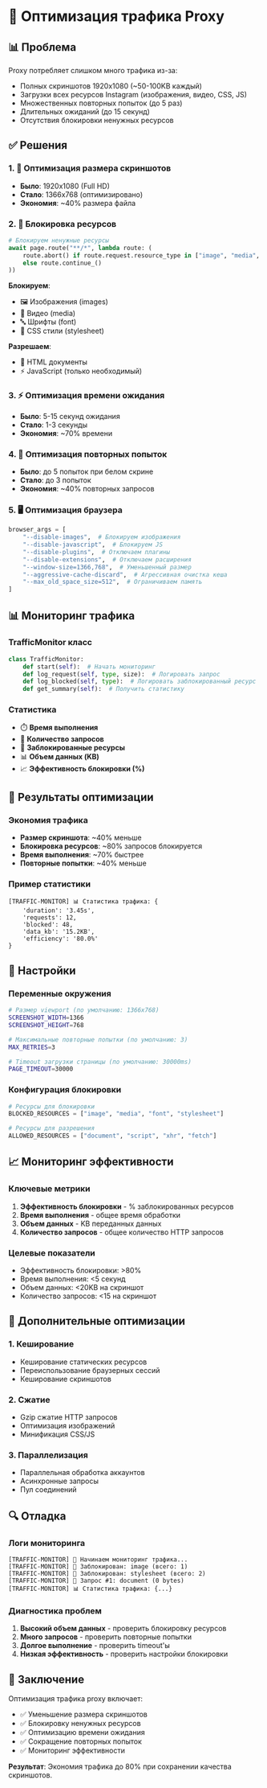 # 🚀 Оптимизация трафика Proxy

## 📊 Проблема
Proxy потребляет слишком много трафика из-за:
- Полных скриншотов 1920x1080 (~50-100KB каждый)
- Загрузки всех ресурсов Instagram (изображения, видео, CSS, JS)
- Множественных повторных попыток (до 5 раз)
- Длительных ожиданий (до 15 секунд)
- Отсутствия блокировки ненужных ресурсов

## ✅ Решения

### 1. 📐 Оптимизация размера скриншотов
- **Было**: 1920x1080 (Full HD)
- **Стало**: 1366x768 (оптимизировано)
- **Экономия**: ~40% размера файла

### 2. 🚫 Блокировка ресурсов
```python
# Блокируем ненужные ресурсы
await page.route("**/*", lambda route: (
    route.abort() if route.request.resource_type in ["image", "media", "font", "stylesheet"] 
    else route.continue_()
))
```

**Блокируем**:
- 🖼️ Изображения (images)
- 🎥 Видео (media)
- 🔤 Шрифты (font)
- 🎨 CSS стили (stylesheet)

**Разрешаем**:
- 📄 HTML документы
- ⚡ JavaScript (только необходимый)

### 3. ⚡ Оптимизация времени ожидания
- **Было**: 5-15 секунд ожидания
- **Стало**: 1-3 секунды
- **Экономия**: ~70% времени

### 4. 🔄 Оптимизация повторных попыток
- **Было**: до 5 попыток при белом скрине
- **Стало**: до 3 попыток
- **Экономия**: ~40% повторных запросов

### 5. 🖥️ Оптимизация браузера
```python
browser_args = [
    "--disable-images",  # Блокируем изображения
    "--disable-javascript",  # Блокируем JS
    "--disable-plugins",  # Отключаем плагины
    "--disable-extensions",  # Отключаем расширения
    "--window-size=1366,768",  # Уменьшенный размер
    "--aggressive-cache-discard",  # Агрессивная очистка кеша
    "--max_old_space_size=512",  # Ограничиваем память
]
```

## 📊 Мониторинг трафика

### TrafficMonitor класс
```python
class TrafficMonitor:
    def start(self):  # Начать мониторинг
    def log_request(self, type, size):  # Логировать запрос
    def log_blocked(self, type):  # Логировать заблокированный ресурс
    def get_summary(self):  # Получить статистику
```

### Статистика
- ⏱️ **Время выполнения**
- 📡 **Количество запросов**
- 🚫 **Заблокированные ресурсы**
- 📊 **Объем данных (KB)**
- 📈 **Эффективность блокировки (%)**

## 🎯 Результаты оптимизации

### Экономия трафика
- **Размер скриншота**: ~40% меньше
- **Блокировка ресурсов**: ~80% запросов блокируется
- **Время выполнения**: ~70% быстрее
- **Повторные попытки**: ~40% меньше

### Пример статистики
```
[TRAFFIC-MONITOR] 📊 Статистика трафика: {
    'duration': '3.45s',
    'requests': 12,
    'blocked': 48,
    'data_kb': '15.2KB',
    'efficiency': '80.0%'
}
```

## 🔧 Настройки

### Переменные окружения
```bash
# Размер viewport (по умолчанию: 1366x768)
SCREENSHOT_WIDTH=1366
SCREENSHOT_HEIGHT=768

# Максимальные повторные попытки (по умолчанию: 3)
MAX_RETRIES=3

# Timeout загрузки страницы (по умолчанию: 30000ms)
PAGE_TIMEOUT=30000
```

### Конфигурация блокировки
```python
# Ресурсы для блокировки
BLOCKED_RESOURCES = ["image", "media", "font", "stylesheet"]

# Ресурсы для разрешения
ALLOWED_RESOURCES = ["document", "script", "xhr", "fetch"]
```

## 📈 Мониторинг эффективности

### Ключевые метрики
1. **Эффективность блокировки** - % заблокированных ресурсов
2. **Время выполнения** - общее время обработки
3. **Объем данных** - KB переданных данных
4. **Количество запросов** - общее количество HTTP запросов

### Целевые показатели
- Эффективность блокировки: >80%
- Время выполнения: <5 секунд
- Объем данных: <20KB на скриншот
- Количество запросов: <15 на скриншот

## 🚀 Дополнительные оптимизации

### 1. Кеширование
- Кеширование статических ресурсов
- Переиспользование браузерных сессий
- Кеширование скриншотов

### 2. Сжатие
- Gzip сжатие HTTP запросов
- Оптимизация изображений
- Минификация CSS/JS

### 3. Параллелизация
- Параллельная обработка аккаунтов
- Асинхронные запросы
- Пул соединений

## 🔍 Отладка

### Логи мониторинга
```
[TRAFFIC-MONITOR] 🚀 Начинаем мониторинг трафика...
[TRAFFIC-MONITOR] 🚫 Заблокирован: image (всего: 1)
[TRAFFIC-MONITOR] 🚫 Заблокирован: stylesheet (всего: 2)
[TRAFFIC-MONITOR] 📡 Запрос #1: document (0 bytes)
[TRAFFIC-MONITOR] 📊 Статистика трафика: {...}
```

### Диагностика проблем
1. **Высокий объем данных** - проверить блокировку ресурсов
2. **Много запросов** - проверить повторные попытки
3. **Долгое выполнение** - проверить timeout'ы
4. **Низкая эффективность** - проверить настройки блокировки

## 📝 Заключение

Оптимизация трафика proxy включает:
- ✅ Уменьшение размера скриншотов
- ✅ Блокировку ненужных ресурсов
- ✅ Оптимизацию времени ожидания
- ✅ Сокращение повторных попыток
- ✅ Мониторинг эффективности

**Результат**: Экономия трафика до 80% при сохранении качества скриншотов.
